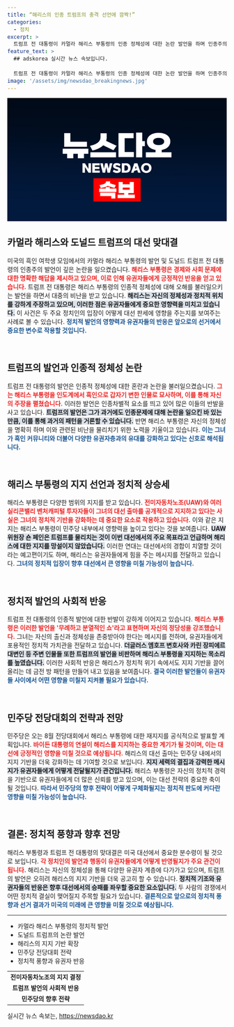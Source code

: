 ```yaml
---
title: “해리스의 인종 트럼프의 충격 선언에 깜짝!”
categories:
  - 정치
excerpt: >
  트럼프 전 대통령이 카멀라 해리스 부통령의 인종 정체성에 대한 논란 발언을 하며 인종주의 논란에 휘말리자, 해리스는 이를 비판하며 지지 세력을 확장하고 있다. 자동차 노조와 실리콘밸리의 지지가 쏟아지며 대선에서 상승세를 이어가는 해리스의 행보가 주목받고 있다.
feature_text: >
  ## adskorea 실시간 뉴스 속보입니다.

  트럼프 전 대통령이 카멀라 해리스 부통령의 인종 정체성에 대한 논란 발언을 하며 인종주의 논란에 휘말리자, 해리스는 이를 비판하며 지지 세력을 확장하고 있다. 자동차 노조와 실리콘밸리의 지지가 쏟아지며 대선에서 상승세를 이어가는 해리스의 행보가 주목받고 있다.
image: '/assets/img/newsdao_breakingnews.jpg'
---
```


<p><img src="/assets/img/newsdao_breakingnews.jpg" alt="adskorea 속보" /></p>

<h2 data-ke-size="size26">카멀라 해리스와 도널드 트럼프의 대선 맞대결</h2>

<p data-ke-size="size16">미국의 흑인 여학생 모임에서의 카멀라 해리스 부통령의 발언 및 도널드 트럼프 전 대통령의 인종주의 발언이 깊은 논란을 일으켰습니다. <b><span style="color: #ee2323;">해리스 부통령은 경제와 사회 문제에 대한 명확한 해답을 제시하고 있으며, 이로 인해 유권자들에게 긍정적인 반응을 얻고 있습니다.</span></b> 트럼프 전 대통령은 해리스 부통령의 인종적 정체성에 대해 오해를 불러일으키는 발언을 하면서 대중의 비난을 받고 있습니다. <b><span style="background-color: #21538527;">해리스는 자신의 정체성과 정치적 위치를 강하게 주장하고 있으며, 이러한 점은 유권자들에게 중요한 영향력을 미치고 있습니다.</span></b> 이 사건은 두 주요 정치인의 입장이 어떻게 대선 판세에 영향을 주는지를 보여주는 사례로 볼 수 있습니다. <b><span style="color: #1a5490;">정치적 발언의 영향력과 유권자들의 반응은 앞으로의 선거에서 중요한 변수로 작용할 것입니다.</span></b></p>

<p data-ke-size="size16">&nbsp;</p>

<h2 data-ke-size="size26">트럼프의 발언과 인종적 정체성 논란</h2>

<p data-ke-size="size16">트럼프 전 대통령의 발언은 인종적 정체성에 대한 혼란과 논란을 불러일으켰습니다. <b><span style="color: #ee2323;">그는 해리스 부통령을 인도계에서 흑인으로 갑자기 변한 인물로 묘사하며, 이를 통해 자신의 주장을 펼쳤습니다.</span></b> 이러한 발언은 인종차별적 요소를 띄고 있어 많은 이들의 반발을 사고 있습니다. <b><span style="background-color: #21538527;">트럼프의 발언은 그가 과거에도 인종문제에 대해 논란을 일으킨 바 있는 만큼, 이를 통해 과거의 패턴을 거론할 수 있습니다.</span></b> 반면 해리스 부통령은 자신의 정체성을 명확히 하며 이와 관련된 비난을 물리치기 위한 노력을 기울이고 있습니다. <b><span style="color: #1a5490;">이는 그녀가 흑인 커뮤니티와 더불어 다양한 유권자층과의 유대를 강화하고 있다는 신호로 해석됩니다.</span></b></p>

<p data-ke-size="size16">&nbsp;</p>

<h2 data-ke-size="size26">해리스 부통령의 지지 선언과 정치적 상승세</h2>

<p data-ke-size="size16">해리스 부통령은 다양한 범위의 지지를 받고 있습니다. <b><span style="color: #ee2323;">전미자동차노조(UAW)와 여러 실리콘밸리 벤처캐피털 투자자들이 그녀의 대선 출마를 공개적으로 지지하고 있다는 사실은 그녀의 정치적 기반을 강화하는 데 중요한 요소로 작용하고 있습니다.</span></b> 이와 같은 지지는 해리스 부통령이 민주당 내부에서 영향력을 높이고 있다는 것을 보여줍니다. <b><span style="background-color: #21538527;">UAW 위원장 숀 페인은 트럼프를 물리치는 것이 이번 대선에서의 주요 목표라고 언급하며 해리스에 대한 지지를 망설이지 않았습니다.</span></b> 이러한 연대는 대선에서의 경합이 치열할 것이라는 예고편이기도 하며, 해리스는 유권자들에게 힘을 주는 메시지를 전달하고 있습니다. <b><span style="color: #1a5490;">그녀의 정치적 입장이 향후 대선에서 큰 영향을 미칠 가능성이 높습니다.</span></b></p>

<p data-ke-size="size16">&nbsp;</p>

<h2 data-ke-size="size26">정치적 발언의 사회적 반응</h2>

<p data-ke-size="size16">트럼프 전 대통령의 인종적 발언에 대한 반발이 강하게 이어지고 있습니다. <b><span style="color: #ee2323;">해리스 부통령은 이러한 발언을 '무례하고 분열적인 쇼'라고 표현하며 자신의 정당성을 강조했습니다.</span></b> 그녀는 자신의 출신과 정체성을 존중받아야 한다는 메시지를 전하며, 유권자들에게 포용적인 정치적 가치관을 전달하고 있습니다. <b><span style="background-color: #21538527;">더글러스 엠호프 변호사와 카린 장피에르 대변인 등 주변 인물들 또한 트럼프의 발언을 비판하며 해리스 부통령을 지지하는 목소리를 높였습니다.</span></b> 이러한 사회적 반응은 해리스가 정치적 위기 속에서도 지지 기반을 끌어올리는 데 금전 방 패턴을 만들어 내고 있음을 보여줍니다. <b><span style="color: #1a5490;">결국 이러한 발언들이 유권자들 사이에서 어떤 영향을 미칠지 지켜볼 필요가 있습니다.</span></b></p>

<p data-ke-size="size16">&nbsp;</p>

<h2 data-ke-size="size26">민주당 전당대회의 전략과 전망</h2>

<p data-ke-size="size16">민주당은 오는 8월 전당대회에서 해리스 부통령에 대한 재지지를 공식적으로 발표할 계획입니다. <b><span style="color: #ee2323;">바이든 대통령의 연설이 해리스를 지지하는 중요한 계기가 될 것이며, 이는 대선에 긍정적인 영향을 미칠 것으로 예상됩니다.</span></b> 해리스의 대선 출마는 민주당 내에서의 지지 기반을 더욱 강화하는 데 기여할 것으로 보입니다. <b><span style="background-color: #21538527;">지지 세력의 결집과 강력한 메시지가 유권자들에게 어떻게 전달될지가 관건입니다.</span></b> 해리스 부통령은 자신의 정치적 경력을 기반으로 유권자들에게 더 많은 신뢰를 받고 있으며, 이는 대선 전략의 중요한 축이 될 것입니다. <b><span style="color: #1a5490;">따라서 민주당의 향후 전략이 어떻게 구체화될지는 정치적 판도에 커다란 영향을 미칠 가능성이 높습니다.</span></b></p>

<p data-ke-size="size16">&nbsp;</p>

<h2 data-ke-size="size26">결론: 정치적 풍향과 향후 전망</h2>

<p data-ke-size="size16">해리스 부통령과 트럼프 전 대통령의 맞대결은 미국 대선에서 중요한 분수령이 될 것으로 보입니다. <b><span style="color: #ee2323;">각 정치인의 발언과 행동이 유권자들에게 어떻게 반영될지가 주요 관건이 됩니다.</span></b> 해리스는 자신의 정체성을 통해 다양한 유권자 계층에 다가가고 있으며, 트럼프의 발언은 오히려 해리스의 지지 기반을 더욱 공고히 할 수 있습니다. <b><span style="background-color: #21538527;">정치적 기조와 유권자들의 반응은 향후 대선에서의 승패를 좌우할 중요한 요소입니다.</span></b> 두 사람의 경쟁에서 어떤 정치적 결실이 맺어질지 주목할 필요가 있습니다. <b><span style="color: #1a5490;">결론적으로 앞으로의 정치적 풍향과 선거 결과가 미국의 미래에 큰 영향을 미칠 것으로 예상됩니다.</span></b></p> 

<hr>

<ul>
    <li>카멀라 해리스 부통령의 정치적 발언</li>
    <li>도널드 트럼프의 논란 발언</li>
    <li>해리스의 지지 기반 확장</li>
    <li>민주당 전당대회 전략</li>
    <li>정치적 풍향과 유권자 반응</li>
</ul>

<table>
    <tr>
        <td style="text-align: center; height: 17px;"><b>전미자동차노조의 지지 결정</b></td>
    </tr>
    <tr>
        <td style="text-align: center; height: 17px;"><b>트럼프 발언의 사회적 반응</b></td>
    </tr>
    <tr>
        <td style="text-align: center; height: 17px;"><b>민주당의 향후 전략</b></td>
    </tr>
</table>
실시간 뉴스 속보는, <a href="https://newsdao.kr" rel="dofollow">https://newsdao.kr</a>


